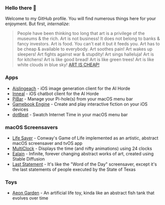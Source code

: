 ### Hello there 👋

Welcome to my GitHub profile. You will find numerous things here for your enjoyment. But first, *internalize*:

> People have been thinking too long that art is a privilege of the museums & the rich. Art is not business! It does not belong to banks & fancy investors. Art is food. You can't eat it but it feeds you. Art has to be cheap & available to everybody. Art soothes pain! Art wakes up sleepers! Art fights against war & stupdity! Art sings halleluja! Art is for kitchens! Art is like good bread! Art is like green trees! Art is like white clouds in blue sky! [ART IS CHEAP!](https://breadandpuppetpress.org/products/why-cheap-art)

### Apps
* [Aislingeach](https://github.com/amiantos/aislingeach) - iOS image generation client for the AI Horde
* [Inneal](https://github.com/amiantos/inneal) - iOS chatbot client for the AI Horde
* [PiBar](https://github.com/amiantos/pibar) - Manage your Pi-hole(s) from your macOS menu bar
* [Gamebook Engine](https://github.com/amiantos/gamebookengine) - Create and play interactive fiction on your iOS devices
* [dotBeat](https://github.com/amiantos/dotbeat) - Swatch Internet Time in your macOS menu bar


### macOS Screensavers
- [Life Saver](https://github.com/amiantos/lifesaver) - Conway's Game of Life implemented as an artistic, abstract macOS screensaver and tvOS app
- [MultiClock](https://github.com/amiantos/multiclock) - Displays the time (and nifty animations) using 24 clocks
- [Ealain](https://github.com/amiantos/ealain) - Infinite, forever changing abstract works of art, created using Stable Diffusion
- [Last Statement](https://github.com/amiantos/last-statement) - It's like the "Word of the Day" screensaver, except it's the last statements of people executed by the State of Texas

### Toys
* [Aeon Garden](https://github.com/amiantos/aeongarden) - An artificial life toy, kinda like an abstract fish tank that evolves over time
